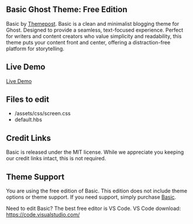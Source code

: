 ## Basic Ghost Theme: Free Edition

Basic by [Themepost](http://themepost.dev/basic).
Basic is a clean and minimalist blogging theme for Ghost. Designed to provide a seamless, text-focused experience. Perfect for writers and content creators who value simplicity and readability, this theme puts your content front and center, offering a distraction-free platform for storytelling.

## Live Demo
[Live Demo](https://themepost.dev/previews/basic)

## Files to edit

 * /assets/css/screen.css
 * default.hbs

## Credit Links
Basic is released under the MIT license. While we appreciate you keeping our credit links intact, this is not required.

## Theme Support
You are using the free edition of Basic. This edition does not include theme options or theme support. If you need support, simply purchase [Basic](http://themepost.dev/basic).

Need to edit Basic? The best free editor is VS Code. VS Code download:
https://code.visualstudio.com/